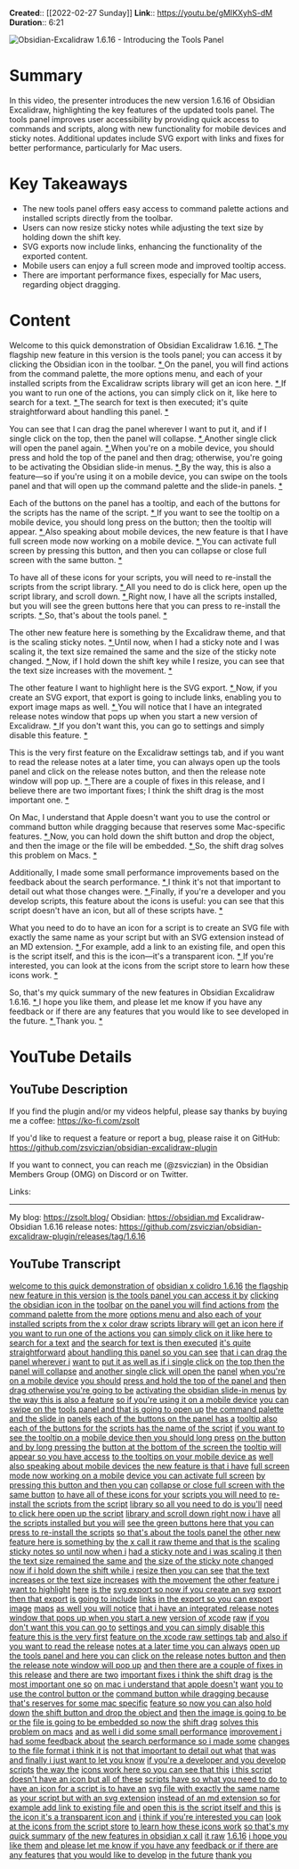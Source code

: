 **Created**:: [[2022-02-27 Sunday]]
**Link**:: https://youtu.be/gMIKXyhS-dM
**Duration**:: 6:21

![Obsidian-Excalidraw 1.6.16 - Introducing the Tools Panel](https://youtu.be/gMIKXyhS-dM)

# Summary
In this video, the presenter introduces the new version 1.6.16 of Obsidian Excalidraw, highlighting the key features of the updated tools panel. The tools panel improves user accessibility by providing quick access to commands and scripts, along with new functionality for mobile devices and sticky notes. Additional updates include SVG export with links and fixes for better performance, particularly for Mac users.

# Key Takeaways
- The new tools panel offers easy access to command palette actions and installed scripts directly from the toolbar.
- Users can now resize sticky notes while adjusting the text size by holding down the shift key.
- SVG exports now include links, enhancing the functionality of the exported content.
- Mobile users can enjoy a full screen mode and improved tooltip access.
- There are important performance fixes, especially for Mac users, regarding object dragging.

# Content
Welcome to this quick demonstration of Obsidian Excalidraw 1.6.16. [* ](https://youtu.be/gMIKXyhS-dM?t=0) The flagship new feature in this version is the tools panel; you can access it by clicking the Obsidian icon in the toolbar. [* ](https://youtu.be/gMIKXyhS-dM?t=2) On the panel, you will find actions from the command palette, the more options menu, and each of your installed scripts from the Excalidraw scripts library will get an icon here. [* ](https://youtu.be/gMIKXyhS-dM?t=6) If you want to run one of the actions, you can simply click on it, like here to search for a text. [* ](https://youtu.be/gMIKXyhS-dM?t=11) The search for text is then executed; it's quite straightforward about handling this panel. [* ](https://youtu.be/gMIKXyhS-dM?t=14) 

You can see that I can drag the panel wherever I want to put it, and if I single click on the top, then the panel will collapse. [* ](https://youtu.be/gMIKXyhS-dM?t=16) Another single click will open the panel again. [* ](https://youtu.be/gMIKXyhS-dM?t=18) When you're on a mobile device, you should press and hold the top of the panel and then drag; otherwise, you're going to be activating the Obsidian slide-in menus. [* ](https://youtu.be/gMIKXyhS-dM?t=22) By the way, this is also a feature—so if you're using it on a mobile device, you can swipe on the tools panel and that will open up the command palette and the slide-in panels. [* ](https://youtu.be/gMIKXyhS-dM?t=28)

Each of the buttons on the panel has a tooltip, and each of the buttons for the scripts has the name of the script. [* ](https://youtu.be/gMIKXyhS-dM?t=38) If you want to see the tooltip on a mobile device, you should long press on the button; then the tooltip will appear. [* ](https://youtu.be/gMIKXyhS-dM?t=40) Also speaking about mobile devices, the new feature is that I have full screen mode now working on a mobile device. [* ](https://youtu.be/gMIKXyhS-dM?t=43) You can activate full screen by pressing this button, and then you can collapse or close full screen with the same button. [* ](https://youtu.be/gMIKXyhS-dM?t=46)

To have all of these icons for your scripts, you will need to re-install the scripts from the script library. [* ](https://youtu.be/gMIKXyhS-dM?t=50) All you need to do is click here, open up the script library, and scroll down. [* ](https://youtu.be/gMIKXyhS-dM?t=53) Right now, I have all the scripts installed, but you will see the green buttons here that you can press to re-install the scripts. [* ](https://youtu.be/gMIKXyhS-dM?t=56) So, that's about the tools panel. [* ](https://youtu.be/gMIKXyhS-dM?t=60) 

The other new feature here is something by the Excalidraw theme, and that is the scaling sticky notes. [* ](https://youtu.be/gMIKXyhS-dM?t=63) Until now, when I had a sticky note and I was scaling it, the text size remained the same and the size of the sticky note changed. [* ](https://youtu.be/gMIKXyhS-dM?t=66) Now, if I hold down the shift key while I resize, you can see that the text size increases with the movement. [* ](https://youtu.be/gMIKXyhS-dM?t=70) 

The other feature I want to highlight here is the SVG export. [* ](https://youtu.be/gMIKXyhS-dM?t=74) Now, if you create an SVG export, that export is going to include links, enabling you to export image maps as well. [* ](https://youtu.be/gMIKXyhS-dM?t=77) You will notice that I have an integrated release notes window that pops up when you start a new version of Excalidraw. [* ](https://youtu.be/gMIKXyhS-dM?t=80) If you don't want this, you can go to settings and simply disable this feature. [* ](https://youtu.be/gMIKXyhS-dM?t=83) 

This is the very first feature on the Excalidraw settings tab, and if you want to read the release notes at a later time, you can always open up the tools panel and click on the release notes button, and then the release note window will pop up. [* ](https://youtu.be/gMIKXyhS-dM?t=86) There are a couple of fixes in this release, and I believe there are two important fixes; I think the shift drag is the most important one. [* ](https://youtu.be/gMIKXyhS-dM?t=90) 

On Mac, I understand that Apple doesn't want you to use the control or command button while dragging because that reserves some Mac-specific features. [* ](https://youtu.be/gMIKXyhS-dM?t=94) Now, you can hold down the shift button and drop the object, and then the image or the file will be embedded. [* ](https://youtu.be/gMIKXyhS-dM?t=96) So, the shift drag solves this problem on Macs. [* ](https://youtu.be/gMIKXyhS-dM?t=98) 

Additionally, I made some small performance improvements based on the feedback about the search performance. [* ](https://youtu.be/gMIKXyhS-dM?t=100) I think it's not that important to detail out what those changes were. [* ](https://youtu.be/gMIKXyhS-dM?t=104) Finally, if you're a developer and you develop scripts, this feature about the icons is useful: you can see that this script doesn't have an icon, but all of these scripts have. [* ](https://youtu.be/gMIKXyhS-dM?t=106)

What you need to do to have an icon for a script is to create an SVG file with exactly the same name as your script but with an SVG extension instead of an MD extension. [* ](https://youtu.be/gMIKXyhS-dM?t=110) For example, add a link to an existing file, and open this is the script itself, and this is the icon—it's a transparent icon. [* ](https://youtu.be/gMIKXyhS-dM?t=113) If you're interested, you can look at the icons from the script store to learn how these icons work. [* ](https://youtu.be/gMIKXyhS-dM?t=115) 

So, that's my quick summary of the new features in Obsidian Excalidraw 1.6.16. [* ](https://youtu.be/gMIKXyhS-dM?t=118) I hope you like them, and please let me know if you have any feedback or if there are any features that you would like to see developed in the future. [* ](https://youtu.be/gMIKXyhS-dM?t=121) Thank you. [* ](https://youtu.be/gMIKXyhS-dM?t=124)

# YouTube Details

## YouTube Description

If you find the plugin and/or my videos helpful, please say thanks by buying me a coffee: https://ko-fi.com/zsolt

If you'd like to request a feature or report a bug, please raise it on GitHub: https://github.com/zsviczian/obsidian-excalidraw-plugin

If you want to connect, you can reach me (@zsviczian) in the Obsidian Members Group (OMG) on Discord or on Twitter. 

Links: 

---------

My blog: https://zsolt.blog/ 
Obsidian: https://obsidian.md
Excalidraw-Obsidian 1.6.16 release notes: https://github.com/zsviczian/obsidian-excalidraw-plugin/releases/tag/1.6.16

## YouTube Transcript

[welcome to this quick demonstration of](https://youtu.be/gMIKXyhS-dM?t=0) [obsidian x colidro 1.6.16](https://youtu.be/gMIKXyhS-dM?t=2) [the flagship new feature in this version](https://youtu.be/gMIKXyhS-dM?t=6) [is the tools panel you can access it by](https://youtu.be/gMIKXyhS-dM?t=8) [clicking the obsidian icon in the](https://youtu.be/gMIKXyhS-dM?t=11) [toolbar](https://youtu.be/gMIKXyhS-dM?t=13) [on the panel you will find actions from](https://youtu.be/gMIKXyhS-dM?t=14) [the command palette from the more](https://youtu.be/gMIKXyhS-dM?t=16) [options menu and also each of your](https://youtu.be/gMIKXyhS-dM?t=18) [installed scripts from the x color draw](https://youtu.be/gMIKXyhS-dM?t=22) [scripts library will get an icon here if](https://youtu.be/gMIKXyhS-dM?t=24) [you want to run one of the actions you](https://youtu.be/gMIKXyhS-dM?t=28) [can simply click on it like here to](https://youtu.be/gMIKXyhS-dM?t=30) [search for a text](https://youtu.be/gMIKXyhS-dM?t=32) [and](https://youtu.be/gMIKXyhS-dM?t=34) [the search for text is then executed](https://youtu.be/gMIKXyhS-dM?t=35) [it's quite straightforward](https://youtu.be/gMIKXyhS-dM?t=38) [about handling this panel so you can see](https://youtu.be/gMIKXyhS-dM?t=40) [that i can drag the panel wherever i](https://youtu.be/gMIKXyhS-dM?t=43) [want to](https://youtu.be/gMIKXyhS-dM?t=46) [put it as well as if i single click on](https://youtu.be/gMIKXyhS-dM?t=47) [the top then the panel will collapse](https://youtu.be/gMIKXyhS-dM?t=50) [and another single click will open the](https://youtu.be/gMIKXyhS-dM?t=53) [panel](https://youtu.be/gMIKXyhS-dM?t=55) [when you're on a mobile device](https://youtu.be/gMIKXyhS-dM?t=56) [you should](https://youtu.be/gMIKXyhS-dM?t=59) [press and hold the top of the panel and](https://youtu.be/gMIKXyhS-dM?t=61) [then drag otherwise you're going to be](https://youtu.be/gMIKXyhS-dM?t=64) [activating the obsidian slide-in menus](https://youtu.be/gMIKXyhS-dM?t=67) [by the way this is also a feature](https://youtu.be/gMIKXyhS-dM?t=70) [so if you're using it on a mobile device](https://youtu.be/gMIKXyhS-dM?t=73) [you can swipe on the](https://youtu.be/gMIKXyhS-dM?t=76) [tools panel and that is going to open up](https://youtu.be/gMIKXyhS-dM?t=79) [the command palette and the slide in](https://youtu.be/gMIKXyhS-dM?t=81) [panels](https://youtu.be/gMIKXyhS-dM?t=83) [each of the buttons on the panel has a](https://youtu.be/gMIKXyhS-dM?t=86) [tooltip also each of the buttons for the](https://youtu.be/gMIKXyhS-dM?t=89) [scripts has the name of the script](https://youtu.be/gMIKXyhS-dM?t=92) [if you want to see the tooltip on a](https://youtu.be/gMIKXyhS-dM?t=95) [mobile device then you should long press](https://youtu.be/gMIKXyhS-dM?t=98) [on the button and by long pressing the](https://youtu.be/gMIKXyhS-dM?t=102) [button at the bottom of the screen the](https://youtu.be/gMIKXyhS-dM?t=104) [tooltip will appear so you have access](https://youtu.be/gMIKXyhS-dM?t=107) [to the tooltips on your mobile device as](https://youtu.be/gMIKXyhS-dM?t=110) [well](https://youtu.be/gMIKXyhS-dM?t=113) [also speaking about mobile devices](https://youtu.be/gMIKXyhS-dM?t=115) [the new feature is that i have](https://youtu.be/gMIKXyhS-dM?t=118) [full screen mode now working on a mobile](https://youtu.be/gMIKXyhS-dM?t=122) [device you can activate full screen](https://youtu.be/gMIKXyhS-dM?t=124) [by pressing this button and then you can](https://youtu.be/gMIKXyhS-dM?t=127) [collapse or close full screen with the](https://youtu.be/gMIKXyhS-dM?t=130) [same button](https://youtu.be/gMIKXyhS-dM?t=132) [to have all of these icons for your](https://youtu.be/gMIKXyhS-dM?t=135) [scripts you will need to](https://youtu.be/gMIKXyhS-dM?t=138) [re-install the scripts from the script](https://youtu.be/gMIKXyhS-dM?t=140) [library so all you need to do is you'll](https://youtu.be/gMIKXyhS-dM?t=142) [need to click here open up the script](https://youtu.be/gMIKXyhS-dM?t=145) [library and scroll down right now i have](https://youtu.be/gMIKXyhS-dM?t=147) [all the scripts installed but you will](https://youtu.be/gMIKXyhS-dM?t=150) [see the green buttons here that you can](https://youtu.be/gMIKXyhS-dM?t=152) [press to re-install the scripts](https://youtu.be/gMIKXyhS-dM?t=155) [so that's about the tools panel the](https://youtu.be/gMIKXyhS-dM?t=163) [other new feature here is something by](https://youtu.be/gMIKXyhS-dM?t=166) [the x call it raw theme and that is the](https://youtu.be/gMIKXyhS-dM?t=168) [scaling sticky notes so until now when i](https://youtu.be/gMIKXyhS-dM?t=171) [had a sticky note and i was scaling it](https://youtu.be/gMIKXyhS-dM?t=175) [then the text size remained the same and](https://youtu.be/gMIKXyhS-dM?t=177) [the size of the sticky note changed](https://youtu.be/gMIKXyhS-dM?t=180) [now if i hold down the shift while i](https://youtu.be/gMIKXyhS-dM?t=183) [resize then you can see](https://youtu.be/gMIKXyhS-dM?t=186) [that the text](https://youtu.be/gMIKXyhS-dM?t=188) [increases or the text size increases](https://youtu.be/gMIKXyhS-dM?t=190) [with the movement](https://youtu.be/gMIKXyhS-dM?t=193) [the other feature i want to highlight](https://youtu.be/gMIKXyhS-dM?t=196) [here](https://youtu.be/gMIKXyhS-dM?t=198) [is the](https://youtu.be/gMIKXyhS-dM?t=199) [svg export so now if you create an svg](https://youtu.be/gMIKXyhS-dM?t=200) [export](https://youtu.be/gMIKXyhS-dM?t=204) [then that export](https://youtu.be/gMIKXyhS-dM?t=205) [is going to include](https://youtu.be/gMIKXyhS-dM?t=207) [links](https://youtu.be/gMIKXyhS-dM?t=209) [in the export so you can export image](https://youtu.be/gMIKXyhS-dM?t=210) [maps](https://youtu.be/gMIKXyhS-dM?t=213) [as well you will notice](https://youtu.be/gMIKXyhS-dM?t=214) [that i have an integrated release notes](https://youtu.be/gMIKXyhS-dM?t=216) [window that pops up when you start a new](https://youtu.be/gMIKXyhS-dM?t=219) [version of xcode](https://youtu.be/gMIKXyhS-dM?t=222) [raw](https://youtu.be/gMIKXyhS-dM?t=224) [if you don't want this you can go to](https://youtu.be/gMIKXyhS-dM?t=226) [settings and you can simply disable this](https://youtu.be/gMIKXyhS-dM?t=228) [feature this is the very first](https://youtu.be/gMIKXyhS-dM?t=231) [feature on the xcode raw settings tab](https://youtu.be/gMIKXyhS-dM?t=234) [and also if you want to read the release](https://youtu.be/gMIKXyhS-dM?t=238) [notes at a later time you can always](https://youtu.be/gMIKXyhS-dM?t=241) [open up the tools panel and here you can](https://youtu.be/gMIKXyhS-dM?t=243) [click on the release notes button and](https://youtu.be/gMIKXyhS-dM?t=246) [then the release note window will pop up](https://youtu.be/gMIKXyhS-dM?t=249) [and then there are a couple of fixes in](https://youtu.be/gMIKXyhS-dM?t=254) [this release](https://youtu.be/gMIKXyhS-dM?t=256) [and there are two](https://youtu.be/gMIKXyhS-dM?t=257) [important fixes i think the shift drag](https://youtu.be/gMIKXyhS-dM?t=259) [is the most important one so](https://youtu.be/gMIKXyhS-dM?t=262) [on mac i understand that apple doesn't](https://youtu.be/gMIKXyhS-dM?t=265) [want](https://youtu.be/gMIKXyhS-dM?t=269) [you to use the control button or the](https://youtu.be/gMIKXyhS-dM?t=270) [command button while dragging because](https://youtu.be/gMIKXyhS-dM?t=273) [that's reserves for some mac specific](https://youtu.be/gMIKXyhS-dM?t=275) [feature so now you can also hold down](https://youtu.be/gMIKXyhS-dM?t=278) [the shift button and drop the object and](https://youtu.be/gMIKXyhS-dM?t=281) [then the image is going to be or the](https://youtu.be/gMIKXyhS-dM?t=284) [file is going to be embedded so now the](https://youtu.be/gMIKXyhS-dM?t=287) [shift drag](https://youtu.be/gMIKXyhS-dM?t=290) [solves this problem on macs](https://youtu.be/gMIKXyhS-dM?t=291) [and as well i did some small performance](https://youtu.be/gMIKXyhS-dM?t=294) [improvement i had some feedback about](https://youtu.be/gMIKXyhS-dM?t=298) [the search performance so i made some](https://youtu.be/gMIKXyhS-dM?t=300) [changes to the file format i think it is](https://youtu.be/gMIKXyhS-dM?t=303) [not that important to detail out what](https://youtu.be/gMIKXyhS-dM?t=305) [that was](https://youtu.be/gMIKXyhS-dM?t=309) [and finally i just want to let you know](https://youtu.be/gMIKXyhS-dM?t=311) [if you're a developer and you develop](https://youtu.be/gMIKXyhS-dM?t=313) [scripts](https://youtu.be/gMIKXyhS-dM?t=316) [the way the](https://youtu.be/gMIKXyhS-dM?t=317) [icons work here so you can see that this](https://youtu.be/gMIKXyhS-dM?t=318) [i this script](https://youtu.be/gMIKXyhS-dM?t=321) [doesn't have an icon but all of these](https://youtu.be/gMIKXyhS-dM?t=323) [scripts have so what you need to do to](https://youtu.be/gMIKXyhS-dM?t=325) [have an icon for a script is to have an](https://youtu.be/gMIKXyhS-dM?t=328) [svg file with exactly the same name as](https://youtu.be/gMIKXyhS-dM?t=331) [your script but with an svg extension](https://youtu.be/gMIKXyhS-dM?t=334) [instead of an md extension so for](https://youtu.be/gMIKXyhS-dM?t=338) [example add link to existing file and](https://youtu.be/gMIKXyhS-dM?t=341) [open this is the script itself and this](https://youtu.be/gMIKXyhS-dM?t=344) [is the icon it's a transparent icon and](https://youtu.be/gMIKXyhS-dM?t=348) [i think if you're interested you can](https://youtu.be/gMIKXyhS-dM?t=352) [look at the icons from the script store](https://youtu.be/gMIKXyhS-dM?t=355) [to learn how these icons work](https://youtu.be/gMIKXyhS-dM?t=358) [so that's my quick summary](https://youtu.be/gMIKXyhS-dM?t=361) [of the new features in obsidian x call](https://youtu.be/gMIKXyhS-dM?t=363) [it raw](https://youtu.be/gMIKXyhS-dM?t=366) [1.6.16](https://youtu.be/gMIKXyhS-dM?t=368) [i hope you like them](https://youtu.be/gMIKXyhS-dM?t=369) [and please let me know if you have any](https://youtu.be/gMIKXyhS-dM?t=371) [feedback or if there are any features](https://youtu.be/gMIKXyhS-dM?t=374) [that you would like to develop](https://youtu.be/gMIKXyhS-dM?t=376) [in the future](https://youtu.be/gMIKXyhS-dM?t=378) [thank you](https://youtu.be/gMIKXyhS-dM?t=379) 

